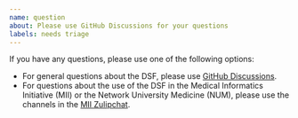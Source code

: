 ```yaml
---
name: question
about: Please use GitHub Discussions for your questions
labels: needs triage
---
```


If you have any questions, please use one of the following options:

- For general questions about the DSF, please use [GitHub Discussions](https://github.com/datasharingframework/dsf/discussions).
- For questions about the use of the DSF in the Medical Informatics Initiative (MII) or the Network University Medicine (NUM), please use the channels in the [MII Zulipchat](https://mii.zulipchat.com/#narrow/stream/392426-Data-Sharing-Framework-.28DSF.29).
